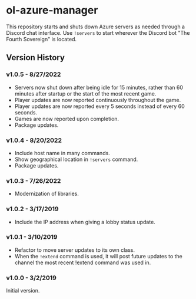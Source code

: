 # ol-azure-manager

This repository starts and shuts down Azure servers as needed through a Discord chat interface.  Use `!servers` to start wherever the Discord bot "The Fourth Sovereign" is located.

## Version History

### v1.0.5 - 8/27/2022

* Servers now shut down after being idle for 15 minutes, rather than 60 minutes after startup or the start of the most recent game.
* Player updates are now reported continuously throughout the game.
* Player updates are now reported every 5 seconds instead of every 60 seconds.
* Games are now reported upon completion.
* Package updates.

### v1.0.4 - 8/20/2022

* Include host name in many commands.
* Show geographical location in `!servers` command.
* Package updates.

### v1.0.3 - 7/26/2022

* Modernization of libraries.

### v1.0.2 - 3/17/2019

* Include the IP address when giving a lobby status update.

### v1.0.1 - 3/10/2019

* Refactor to move server updates to its own class.
* When the `!extend` command is used, it will post future updates to the channel the most recent !extend command was used in.

### v1.0.0 - 3/2/2019

Initial version.
